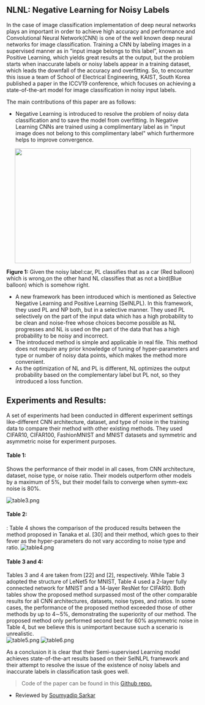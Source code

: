 ## NLNL: Negative Learning for Noisy Labels

 In the case of image classification implementation of deep neural networks plays an important in order to achieve high accuracy and performance and Convolutional Neural Network(CNN) is one of the well known deep neural networks for image classification. Training a CNN by labeling images in a supervised manner as in “input image belongs to this label”, known as Positive Learning, which yields great results at the output, but the problem starts when inaccurate labels or noisy labels appear in a training dataset, which leads the downfall of the accuracy and overfitting. So, to encounter this issue a team of  School of  Electrical Engineering, KAIST, South Korea published a paper in the ICCV19 conference, which focuses on achieving a state-of-the-art model for image classification in noisy input labels. 
 
 The main contributions of this paper are as follows:
 

*	Negative  Learning is introduced to resolve the problem of noisy data classification and to save the model from overfitting. In Negative Learning CNNs are trained using a complimentary label as in "input image does not belong to this complimentary label" which furthermore helps to improve convergence.

<p align="center">
  <img width="460" height="300" src="https://github.com/soumya997/Bisection_method_in_c/blob/master/instance.png">
</p>
 
  **Figure 1:** Given the noisy label:car, PL classifies that as a car (Red balloon) which is wrong,on the other hand NL classifies that as not a bird(Blue balloon) which is somehow right.

* A new framework has been introduced which is mentioned as Selective Negative Learning and Positive Learning (SelNLPL). In this framework, they used PL and NP both, but in a selective manner. They used PL selectively on the part of the input data which has a high probability to be clean and noise-free whose choices become possible as NL progresses and NL is used on the part of the data that has a high probability to be noisy and incorrect. 
* The introduced method is simple and applicable in real file. This method does not require any prior knowledge of tuning of hyper-parameters and type or number of noisy data points, which makes the method more convenient.
* 	As the optimization of  NL and PL is different, NL optimizes the output probability based on the complementary label but PL not, so they introduced a loss function.
              
           


## Experiments and Results:
A set of experiments had been conducted in different experiment settings like-different CNN architecture, dataset, and type of noise in the training data to compare their method with other existing methods. They used CIFAR10, CIFAR100, FashionMNIST and MNIST datasets and symmetric and asymmetric noise for experiment purposes.

#### Table 1: 
Shows the performance of their model in all cases, from CNN architecture, dataset, noise type, or noise ratio. Their models outperform other models by a maximum of 5%, but their model fails to converge when symm-exc noise is 80%.
 
 ![table3.png](https://github.com/soumya997/Bisection_method_in_c/blob/master/table3.png)
#### Table 2: 
: Table 4 shows the comparison of the produced results between the method proposed in Tanaka et al. [30] and their method, which goes to their fever as the hyper-parameters do not vary according to noise type and ratio.
![table4.png](https://github.com/soumya997/Bisection_method_in_c/blob/master/table4.png)

#### Table 3 and 4: 
Tables 3 and 4 are taken from [22] and [2], respectively. While Table 3 adopted the structure of LeNet5 for MNIST, Table 4 used a 2-layer fully connected network for MNIST and a 14-layer ResNet for CIFAR10. Both tables show the proposed method surpassed most of the other comparable results for all CNN architectures, datasets, noise types, and ratios. In some cases, the performance of the proposed method exceeded those of other methods by up to 4∼5%, demonstrating the superiority of our method. The proposed method only performed second best for 60% asymmetric noise in Table 4, but we believe this is unimportant because such a scenario is unrealistic.     
![table5.png](https://github.com/soumya997/Bisection_method_in_c/blob/master/table5.png)
![table6.png](https://github.com/soumya997/Bisection_method_in_c/blob/master/table6.png)

As a conclusion it is clear that their Semi-supervised Learning model achieves state-of-the-art results based on their SelNLPL framework and their attempt to resolve the issue of the existence of noisy labels and inaccurate labels in classification task goes well. 
>Code of the paper can be found in this [Github repo.](https://github.com/ydkim1293/NLNL-Negative-Learning-for-Noisy-Labels)
 
 * Reviewed by [Soumyadip Sarkar](https://github.com/soumya997) 
 
 

